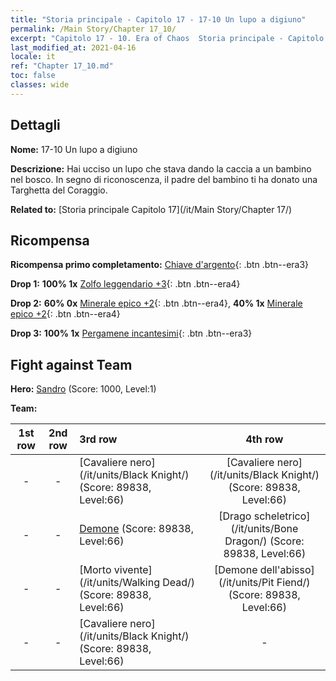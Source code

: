 ```yaml
---
title: "Storia principale - Capitolo 17 - 17-10 Un lupo a digiuno"
permalink: /Main Story/Chapter 17_10/
excerpt: "Capitolo 17 - 10. Era of Chaos  Storia principale - Capitolo 17_10. 17-10 Un lupo a digiuno"
last_modified_at: 2021-04-16
locale: it
ref: "Chapter 17_10.md"
toc: false
classes: wide
---
```


## Dettagli

 **Nome:** 17-10 Un lupo a digiuno

 **Descrizione:** Hai ucciso un lupo che stava dando la caccia a un bambino nel bosco. In segno di riconoscenza, il padre del bambino ti ha donato una Targhetta del Coraggio.

 **Related to:** [Storia principale Capitolo 17](/it/Main Story/Chapter 17/)

## Ricompensa

 **Ricompensa primo completamento:** [Chiave d'argento](/it/Items/con_693/){: .btn .btn--era3}

 **Drop 1:** **100% 1x** [Zolfo leggendario +3](/it/Items/mat_57/){: .btn .btn--era4}

 **Drop 2:** **60% 0x** [Minerale epico +2](/it/Items/mat_47/){: .btn .btn--era4}, **40% 1x** [Minerale epico +2](/it/Items/mat_47/){: .btn .btn--era4}

 **Drop 3:** **100% 1x** [Pergamene incantesimi](/it/Items/con_694/){: .btn .btn--era3}


## Fight against Team
 **Hero:** [Sandro](/it/heroes/Sandro/) (Score: 1000, Level:1)

 **Team:**


  | 1st row | 2nd row | 3rd row | 4th row |
  |:----:|:----:|:----|:----:|
  | - | - | [Cavaliere nero](/it/units/Black Knight/) (Score: 89838, Level:66)  | [Cavaliere nero](/it/units/Black Knight/) (Score: 89838, Level:66)  |
  | - | - | [Demone](/it/units/Demon/) (Score: 89838, Level:66)  | [Drago scheletrico](/it/units/Bone Dragon/) (Score: 89838, Level:66)  |
  | - | - | [Morto vivente](/it/units/Walking Dead/) (Score: 89838, Level:66)  | [Demone dell'abisso](/it/units/Pit Fiend/) (Score: 89838, Level:66)  |
  | - | - | [Cavaliere nero](/it/units/Black Knight/) (Score: 89838, Level:66)  | - |


